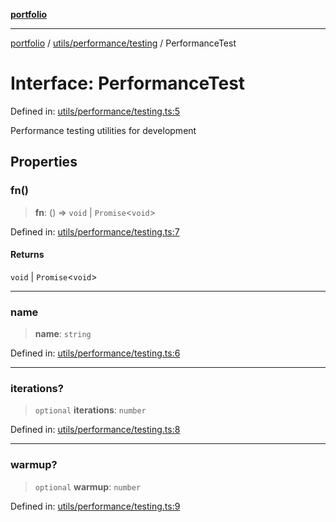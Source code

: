[**portfolio**](../../../../README.md)

***

[portfolio](../../../../modules.md) / [utils/performance/testing](../README.md) / PerformanceTest

# Interface: PerformanceTest

Defined in: [utils/performance/testing.ts:5](https://github.com/tnorlund/Portfolio/blob/caeaad140c4d2a0e0cc0781c3f7548ea9aca04e9/portfolio/utils/performance/testing.ts#L5)

Performance testing utilities for development

## Properties

### fn()

> **fn**: () => `void` \| `Promise`\<`void`\>

Defined in: [utils/performance/testing.ts:7](https://github.com/tnorlund/Portfolio/blob/caeaad140c4d2a0e0cc0781c3f7548ea9aca04e9/portfolio/utils/performance/testing.ts#L7)

#### Returns

`void` \| `Promise`\<`void`\>

***

### name

> **name**: `string`

Defined in: [utils/performance/testing.ts:6](https://github.com/tnorlund/Portfolio/blob/caeaad140c4d2a0e0cc0781c3f7548ea9aca04e9/portfolio/utils/performance/testing.ts#L6)

***

### iterations?

> `optional` **iterations**: `number`

Defined in: [utils/performance/testing.ts:8](https://github.com/tnorlund/Portfolio/blob/caeaad140c4d2a0e0cc0781c3f7548ea9aca04e9/portfolio/utils/performance/testing.ts#L8)

***

### warmup?

> `optional` **warmup**: `number`

Defined in: [utils/performance/testing.ts:9](https://github.com/tnorlund/Portfolio/blob/caeaad140c4d2a0e0cc0781c3f7548ea9aca04e9/portfolio/utils/performance/testing.ts#L9)
